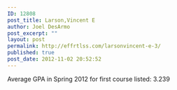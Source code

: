 ```yaml
---
ID: 12808
post_title: Larson,Vincent E
author: Joel DesArmo
post_excerpt: ""
layout: post
permalink: http://effrtlss.com/larsonvincent-e-3/
published: true
post_date: 2012-11-02 20:52:52
---
```

<p>Average GPA in Spring 2012 for first course listed: 3.239</p>